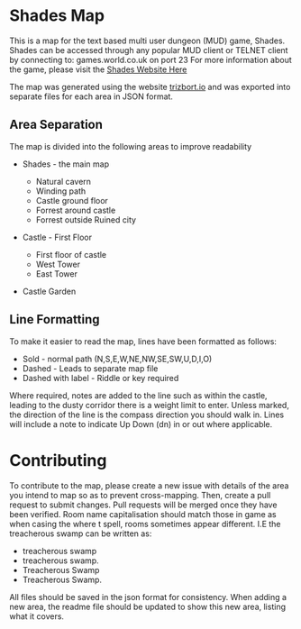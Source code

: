 # Shades Map

This is a map for the text based multi user dungeon (MUD) game, Shades. Shades can be accessed through any popular MUD client or TELNET client by connecting to:
games.world.co.uk on port 23 For more information about the game, please visit the [Shades Website Here](http://games.world.co.uk/shades)

The map was generated using the website [trizbort.io](http://trizbort.io) and was exported into separate files for each area in JSON format.

## Area Separation
The map is divided into the following areas to improve readability
* Shades - the main map
  * Natural cavern
  * Winding path
  * Castle ground floor
  * Forrest around castle
  * Forrest outside Ruined city

* Castle - First Floor
  * First floor of castle
  * West Tower
  * East Tower

* Castle Garden

## Line Formatting
To make it easier to read the map, lines have been formatted as follows:
* Sold - normal path (N,S,E,W,NE,NW,SE,SW,U,D,I,O)
* Dashed - Leads to separate map file
* Dashed with label - Riddle or key required

Where required, notes are added to the line such as within the castle, leading to the dusty corridor there is a weight limit to enter.
Unless marked, the direction of the line is the compass direction you should walk in. Lines will include a note to indicate Up Down (dn) in or out where applicable.

# Contributing
To contribute to the map, please create a new issue with details of the area you intend to map so as to prevent cross-mapping. Then, create a pull request to submit changes. Pull requests will be merged once they have been verified.
Room name capitalisation should match those in game as when casing the where t spell, rooms sometimes appear different. I.E the treacherous swamp can be written as:
* treacherous swamp
* treacherous swamp.
* Treacherous Swamp
* Treacherous Swamp.

All files should be saved in the json format for consistency. When adding a new area, the readme file should be updated to show this new area, listing what it covers.
